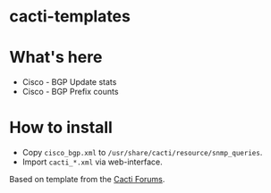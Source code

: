 cacti-templates
===============

# What's here

* Cisco - BGP Update stats
* Cisco - BGP Prefix counts

# How to install

* Copy `cisco_bgp.xml` to `/usr/share/cacti/resource/snmp_queries`.
* Import `cacti_*.xml` via web-interface.


Based on template from the [Cacti Forums](http://forums.cacti.net/about12327.html).
